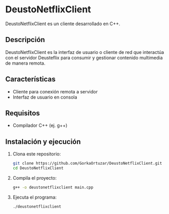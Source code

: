 # DeustoNetflixClient

DeustoNetflixClient es un cliente desarrollado en C++.

## Descripción

DeustoNetflixClient es la interfaz de usuario o cliente de red que interactúa con el servidor Deusteflix para consumir y gestionar contenido multimedia de manera remota.

## Características

- Cliente para conexión remota a servidor
- Interfaz de usuario en consola

## Requisitos

- Compilador C++ (ej. g++)

## Instalación y ejecución

1. Clona este repositorio:
   ```bash
   git clone https://github.com/GorkaOrtuzar/DeustoNetflixClient.git
   cd DeustoNetflixClient
   ```

2. Compila el proyecto:
   ```bash
   g++ -o deustonetflixclient main.cpp
   ```

3. Ejecuta el programa:
   ```bash
   ./deustonetflixclient
   ```
